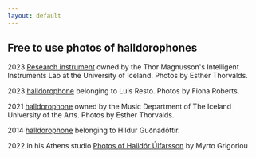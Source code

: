 ```yaml
---
layout: default
---
```


## Free to use photos of halldorophones

2023 [Research instrument](https://photos.app.goo.gl/hpr3v7gxzaGCb2kx8) owned by the Thor Magnusson's Intelligent Instruments Lab at the University of Iceland. Photos by Esther Thorvalds.

2023 [halldorophone](https://photos.app.goo.gl/5RiS7RPaYaTdKbcXA) belonging to Luis Resto. Photos by Fiona Roberts.

2021 [halldorophone](https://photos.app.goo.gl/radms79GpDBEskHB6) owned by the Music Department of The Iceland University of the Arts. Photos by Esther Thorvalds.

2014 [halldorophone](https://photos.app.goo.gl/ZpbYMDo1a8yz5ZMy9) belonging to Hildur Guðnadóttir.

2022 in his Athens studio [Photos of Halldór Úlfarsson](https://photos.app.goo.gl/N6otv2LPmjWAUtMJ8) by Myrto Grigoriou

